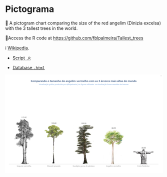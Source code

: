 # Pictograma

🌲 A pictogram chart comparing the size of the red angelim (Dinizia excelsa) with the 3 tallest trees in the world.

🔗Access the R code at https://github.com/fblpalmeira/Tallest_trees

ℹ️  [Wikipedia](https://en.wikipedia.org/wiki/List_of_tallest_trees).

- [Script `.R`](https://github.com/fblpalmeira/pictograma_arvores/blob/main/data/pictogram.R)

- [Database `.html`](https://en.wikipedia.org/wiki/List_of_tallest_trees)

<img src="https://github.com/fblpalmeira/pictograma_arvores/blob/main/data/pictograma_arvores.png">
